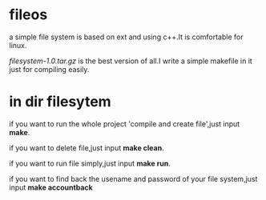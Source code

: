 # fileos
a simple file system is based on ext and using c++.It is comfortable for linux.

*filesystem-1.0.tar.gz* is the best version of all.I write a simple makefile in it just for compiling easily.

# in dir filesytem

 if you want to run the whole project 'compile and create file',just input **make**.

 if you want to delete file,just input **make clean**.

 if you want to run file simply,just input **make run**.

 if you want to find back the usename and password of your file system,just input **make accountback**
